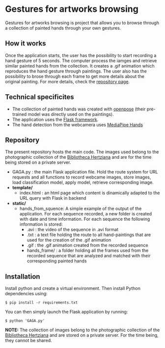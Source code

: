 # Gestures for artworks browsing

Gestures for artworks browsing is project that allows you to browse through a collection of painted hands through your own gestures.

## How it works
Once the application starts, the user has the possibility to start recording a hand gesture of 5 seconds. The computer process the iamges and retrieve similar painted hands from the collection. It creates a .gif animation which reproduces the hand gesture through paintings. The user also has the possibility to brose through each frame to get more details about the original painting. For more details, check the [repository page](https://vbernasconi.github.io/GAB_project/#behind-the-scene).

## Technical specificites
- The collection of painted hands was created with [openpose](https://github.com/CMU-Perceptual-Computing-Lab/openpose) (their pre-trained model was directly used on the paintings).
- The application uses the [Flask framework](https://flask.palletsprojects.com/en/2.0.x/).
- The hand detection from the webcamera uses [MediaPipe Hands](https://google.github.io/mediapipe/solutions/hands.html)

## Repository
The present repository hosts the main code. The images used belong to the photographic collection of the [Bibliotheca Hertziana](https://www.biblhertz.it/en/photographic-collection) and are for the time being stored on a private server.
* GAGA.py : the main Flask application file. Hold the route system for URL requests and all functions to record webcame images, store images, load classification model, apply model, retrieve corresponding image. 
* __template/__
  * index.html : an html page which content is dinamically adapted to the URL query with Flask in backend
* __static/__
  * hands_from_squence: A simple example of the output of the application. For each sequence recorded, a new folder is created with date and time information. For each sequence the following information is stored:
    * .avi : the video of the sequence in .avi format
    * .txt : a text file holding the route to all hand-paintings that are used for the creation of the .gif animation
    * .gif : the .gif animation created from the recorded sequence
    * hands_frame/ : a folder holding all the frames used from the recorded sequence that are analyzed and matched with their corresponding painted hands


## Installation
Install python and create a virtual environment. Then install Python dependencies using:
```
$ pip install -r requirements.txt
```
You can then simply launch the Flask application by running:
```
$ python 'GAGA.py'
```
__NOTE:__ The collection of images belong to the photographic collection of the [Bibliotheca Hertziana](https://www.biblhertz.it/en/photographic-collection) and are stored on a private server. For the time being, they cannot be shared.
